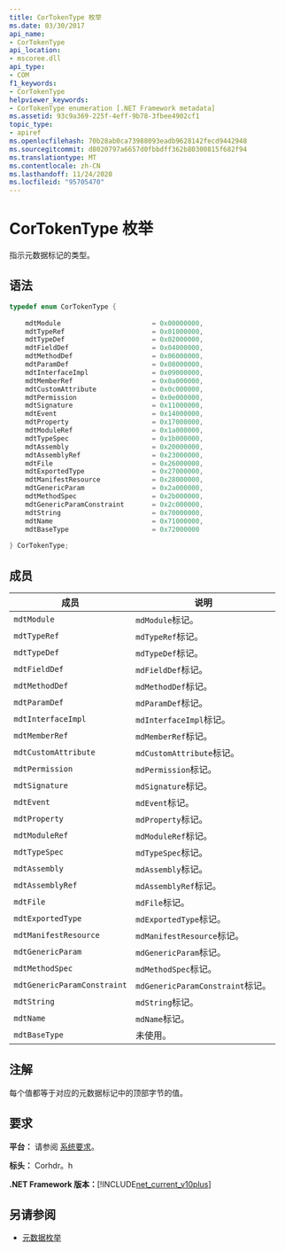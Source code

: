 ```yaml
---
title: CorTokenType 枚举
ms.date: 03/30/2017
api_name:
- CorTokenType
api_location:
- mscoree.dll
api_type:
- COM
f1_keywords:
- CorTokenType
helpviewer_keywords:
- CorTokenType enumeration [.NET Framework metadata]
ms.assetid: 93c9a369-225f-4eff-9b78-3fbee4902cf1
topic_type:
- apiref
ms.openlocfilehash: 70b28ab0ca73988093eadb9628142fecd9442948
ms.sourcegitcommit: d8020797a6657d0fbbdff362b80300815f682f94
ms.translationtype: MT
ms.contentlocale: zh-CN
ms.lasthandoff: 11/24/2020
ms.locfileid: "95705470"
---
```

# <a name="cortokentype-enumeration"></a>CorTokenType 枚举

指示元数据标记的类型。  
  
## <a name="syntax"></a>语法  
  
```cpp  
typedef enum CorTokenType {  
  
    mdtModule                       = 0x00000000,  
    mdtTypeRef                      = 0x01000000,  
    mdtTypeDef                      = 0x02000000,  
    mdtFieldDef                     = 0x04000000,  
    mdtMethodDef                    = 0x06000000,  
    mdtParamDef                     = 0x08000000,  
    mdtInterfaceImpl                = 0x09000000,  
    mdtMemberRef                    = 0x0a000000,  
    mdtCustomAttribute              = 0x0c000000,  
    mdtPermission                   = 0x0e000000,  
    mdtSignature                    = 0x11000000,  
    mdtEvent                        = 0x14000000,  
    mdtProperty                     = 0x17000000,  
    mdtModuleRef                    = 0x1a000000,  
    mdtTypeSpec                     = 0x1b000000,  
    mdtAssembly                     = 0x20000000,  
    mdtAssemblyRef                  = 0x23000000,  
    mdtFile                         = 0x26000000,  
    mdtExportedType                 = 0x27000000,  
    mdtManifestResource             = 0x28000000,  
    mdtGenericParam                 = 0x2a000000,  
    mdtMethodSpec                   = 0x2b000000,  
    mdtGenericParamConstraint       = 0x2c000000,  
    mdtString                       = 0x70000000,  
    mdtName                         = 0x71000000,  
    mdtBaseType                     = 0x72000000  
  
} CorTokenType;  
```  
  
## <a name="members"></a>成员  
  
|成员|说明|  
|------------|-----------------|  
|`mdtModule`|`mdModule`标记。|  
|`mdtTypeRef`|`mdTypeRef`标记。|  
|`mdtTypeDef`|`mdTypeDef`标记。|  
|`mdtFieldDef`|`mdFieldDef`标记。|  
|`mdtMethodDef`|`mdMethodDef`标记。|  
|`mdtParamDef`|`mdParamDef`标记。|  
|`mdtInterfaceImpl`|`mdInterfaceImpl`标记。|  
|`mdtMemberRef`|`mdMemberRef`标记。|  
|`mdtCustomAttribute`|`mdCustomAttribute`标记。|  
|`mdtPermission`|`mdPermission`标记。|  
|`mdtSignature`|`mdSignature`标记。|  
|`mdtEvent`|`mdEvent`标记。|  
|`mdtProperty`|`mdProperty`标记。|  
|`mdtModuleRef`|`mdModuleRef`标记。|  
|`mdtTypeSpec`|`mdTypeSpec`标记。|  
|`mdtAssembly`|`mdAssembly`标记。|  
|`mdtAssemblyRef`|`mdAssemblyRef`标记。|  
|`mdtFile`|`mdFile`标记。|  
|`mdtExportedType`|`mdExportedType`标记。|  
|`mdtManifestResource`|`mdManifestResource`标记。|  
|`mdtGenericParam`|`mdGenericParam`标记。|  
|`mdtMethodSpec`|`mdMethodSpec`标记。|  
|`mdtGenericParamConstraint`|`mdGenericParamConstraint`标记。|  
|`mdtString`|`mdString`标记。|  
|`mdtName`|`mdName`标记。|  
|`mdtBaseType`|未使用。|  
  
## <a name="remarks"></a>注解  

 每个值都等于对应的元数据标记中的顶部字节的值。  
  
## <a name="requirements"></a>要求  

 **平台：** 请参阅 [系统要求](../../get-started/system-requirements.md)。  
  
 **标头：** Corhdr。h  
  
 **.NET Framework 版本：**[!INCLUDE[net_current_v10plus](../../../../includes/net-current-v10plus-md.md)]  
  
## <a name="see-also"></a>另请参阅

- [元数据枚举](metadata-enumerations.md)
